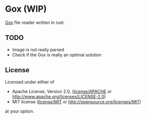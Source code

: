 # Gox (WIP)
[Gox](http://guillaumechereau.github.io/goxel) file reader written in rust.

## TODO

- Image is not really parsed
- Check if the Gox is really an optimal solution

## License

Licensed under either of

- Apache License, Version 2.0, ([license/APACHE](license/APACHE) or http://www.apache.org/licenses/LICENSE-2.0)
- MIT license ([license/MIT](license/MIT) or http://opensource.org/licenses/MIT)

at your option.